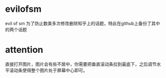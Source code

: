 # evilofsm
evil of sm
为了防止数美多次修改删除知乎上的话题，特此在github上备份了其中的两个话题

# attention
直接打开图片，图片会有些不居中，你需要把垂直滚动条拉到最底下，之后调节水平滚动条使得整个图片处于屏幕中心即可。
